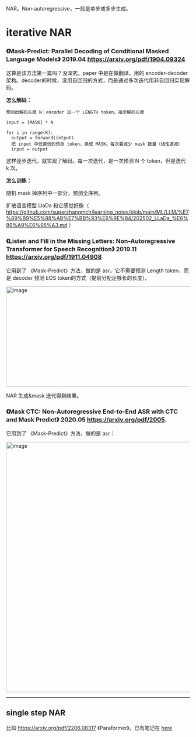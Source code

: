 NAR，Non-autoregressive，一般是单步或多步生成。

# iterative NAR

### 《Mask-Predict: Parallel Decoding of Conditional Masked Language Models》 2019.04 https://arxiv.org/pdf/1904.09324

这算是该方法第一篇吗？没深究。paper 中是在做翻译。用的 encoder-decoder 架构。decoder的时候，没用自回归的方式，而是通过多次迭代用非自回归实现解码。

**怎么解码：**

```
预测出解码长度 N：encoder 加一个 LENGTH token，指示解码长度

input = [MASK] * N

for i in range(K): 
  output = forward(intput)
  把 input 中低置信的预测 token，换成 MASK。每次要减少 mask 数量（线性递减）
  input = output
```

这样逐步迭代，就实现了解码。每一次迭代，是一次预测 N 个 token，但是迭代 k 次。

**怎么训练：**

随机 mask 掉序列中一部分，预测全序列。

扩散语言模型 LlaDa 和它感觉好像（ https://github.com/superzhangmch/learning_notes/blob/main/ML/LLM/%E7%89%B9%E5%88%AB%E7%BB%93%E6%9E%84/202502_LLaDa_%E6%89%A9%E6%95%A3.md ）

### 《Listen and Fill in the Missing Letters: Non-Autoregressive Transformer for Speech Recognition》 2019.11 https://arxiv.org/pdf/1911.04908

它用到了 《Mask-Predict》方法，做的是 asr。它不需要预测 Length token，而是 decoder 预测 EOS token的方式（提前分配足够长的长度）。

<img width="952" height="274" alt="image" src="https://github.com/user-attachments/assets/c65fc44a-a775-44b5-83f5-9fecc2666522" />

NAR 生成&mask 迭代得到结果。

### 《Mask CTC: Non-Autoregressive End-to-End ASR with CTC and Mask Predict》 2020.05 https://arxiv.org/pdf/2005.

它用到了 《Mask-Predict》方法，做的是 asr：

<img width="812" height="684" alt="image" src="https://github.com/user-attachments/assets/442f0cd5-618a-42eb-90e4-89838ffd845a" />

----

## single step NAR

比如 https://arxiv.org/pdf/2206.08317 《Paraformer》。已有笔记在 [here](https://github.com/superzhangmch/learning_notes/blob/main/ML/%E8%AF%AD%E9%9F%B3%E8%AF%86%E5%88%AB/%E9%9D%9E%E8%87%AA%E5%9B%9E%E5%BD%92%E5%B9%B6%E8%A1%8C%E8%A7%A3%E7%A0%81%E7%94%9F%E6%88%90%EF%BC%9Aparaformer%20%E4%B8%8E%20funAsr.md)
